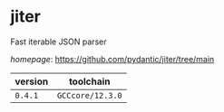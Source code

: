 # jiter

Fast iterable JSON parser

*homepage*: <https://github.com/pydantic/jiter/tree/main>

version | toolchain
--------|----------
``0.4.1`` | ``GCCcore/12.3.0``
